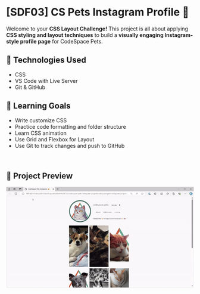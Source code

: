 # [SDF03] CS Pets Instagram Profile 📸

Welcome to your **CSS Layout Challenge!** This project is all about applying **CSS styling and layout techniques** to build a **visually engaging Instagram-style profile page** for CodeSpace Pets.

## 🚀 Technologies Used

- CSS
- VS Code with Live Server
- Git & GitHub

## 🎯 Learning Goals

- Write customize CSS
- Practice code formatting and folder structure
- Learn CSS animation
- Use Grid and Flexbox for Layout
- Use Git to track changes and push to GitHub
<br/>

## 🎨 Project Preview

![alt text](assets/CodeSpacePetsInstagram.gif)
